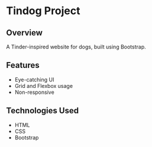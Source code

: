# Tindog Project

## Overview
A Tinder-inspired website for dogs, built using Bootstrap.

## Features
- Eye-catching UI  
- Grid and Flexbox usage  
- Non-responsive  

## Technologies Used
- HTML  
- CSS  
- Bootstrap  
